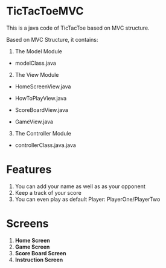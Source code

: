 # TicTacToeMVC

This is a java code of TicTacToe based on MVC structure.

Based on MVC Structure, it contains:

1) The Model Module

* modelClass.java

2) The View Module

* HomeScreenView.java

* HowToPlayView.java

* ScoreBoardView.java

* GameView.java

3) The Controller Module

* controllerClass.java.java


# Features
1. You can add your name as well as as your opponent
2. Keep a track of your score
3. You can even play as default Player: PlayerOne/PlayerTwo


# Screens
1) **Home Screen**
2) **Game Screen**
3) **Score Board Screen**
4) **Instruction Screen**
